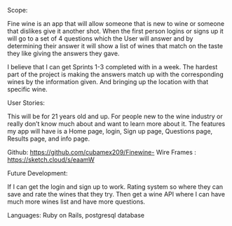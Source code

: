 Scope:

Fine wine is an app that will allow someone that is new to wine or someone that dislikes give it another shot. When the first person logins or signs up it will go to a set of 4 questions which the User will answer and by determining their answer it will show a list of wines that match on the taste they like giving the answers they gave.

I believe that I can get Sprints 1-3 completed with in a week. The hardest part of the project is making the answers match up with the corresponding wines by the information given. And bringing up the location with that specific wine.


User Stories:

This will be for 21 years old and up. For people new to the wine industry or really don’t know much about and want to learn more about it. The features my app will have is a Home page, login, Sign up page, Questions page, Results page, and info page.


Github: https://github.com/cubamex209/Finewine-
Wire Frames : https://sketch.cloud/s/eaamW

Future Development:

If I can get the login and sign up to work.
Rating system so where they can save and rate the wines that they try.
Then get a wine API where I can have much more wines list and have more questions.


Languages: Ruby on Rails, postgresql database

